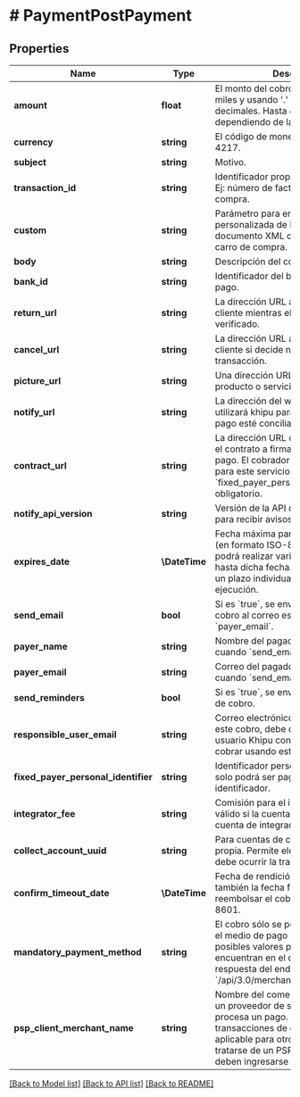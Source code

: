 # # PaymentPostPayment

## Properties

Name | Type | Description | Notes
------------ | ------------- | ------------- | -------------
**amount** | **float** | El monto del cobro. Sin separador de miles y usando &#39;.&#39; como separador de decimales. Hasta 4 lugares decimales, dependiendo de la moneda. |
**currency** | **string** | El código de moneda en formato ISO-4217. |
**subject** | **string** | Motivo. |
**transaction_id** | **string** | Identificador propio de la transacción. Ej: número de factura u orden de compra. | [optional]
**custom** | **string** | Parámetro para enviar información personalizada de la transacción. Ej: documento XML con el detalle del carro de compra. | [optional]
**body** | **string** | Descripción del cobro. | [optional]
**bank_id** | **string** | Identificador del banco para usar en el pago. | [optional]
**return_url** | **string** | La dirección URL a donde enviar al cliente mientras el pago está siendo verificado. | [optional]
**cancel_url** | **string** | La dirección URL a donde enviar al cliente si decide no hacer hacer la transacción. | [optional]
**picture_url** | **string** | Una dirección URL de una foto de tu producto o servicio. | [optional]
**notify_url** | **string** | La dirección del web-service que utilizará khipu para notificar cuando el pago esté conciliado. | [optional]
**contract_url** | **string** | La dirección URL del archivo PDF con el contrato a firmar mediante este pago. El cobrador debe estar habilitado para este servicio y el campo &#x60;fixed_payer_personal_identifier&#x60; es obligatorio. | [optional]
**notify_api_version** | **string** | Versión de la API de notificaciones para recibir avisos por web-service. | [optional]
**expires_date** | **\DateTime** | Fecha máxima para ejecutar el pago (en formato ISO-8601). El cliente podrá realizar varios intentos de pago hasta dicha fecha. Cada intento tiene un plazo individual de 3 horas para su ejecución. | [optional]
**send_email** | **bool** | Si es &#x60;true&#x60;, se enviará una solicitud de cobro al correo especificado en &#x60;payer_email&#x60;. | [optional]
**payer_name** | **string** | Nombre del pagador. Es obligatorio cuando &#x60;send_email&#x60; es &#x60;true&#x60;. | [optional]
**payer_email** | **string** | Correo del pagador. Es obligatorio cuando &#x60;send_email&#x60; es &#x60;true&#x60;. | [optional]
**send_reminders** | **bool** | Si es &#x60;true&#x60;, se enviarán recordatorios de cobro. | [optional]
**responsible_user_email** | **string** | Correo electrónico del responsable de este cobro, debe corresponder a un usuario Khipu con permisos para cobrar usando esta cuenta de cobro. | [optional]
**fixed_payer_personal_identifier** | **string** | Identificador personal. Si se especifica, solo podrá ser pagado usando ese identificador. | [optional]
**integrator_fee** | **string** | Comisión para el integrador. Sólo es válido si la cuenta de cobro tiene una cuenta de integrador asociada. | [optional]
**collect_account_uuid** | **string** | Para cuentas de cobro con más cuenta propia. Permite elegir la cuenta donde debe ocurrir la transferencia. | [optional]
**confirm_timeout_date** | **\DateTime** | Fecha de rendición del cobro. Es también la fecha final para poder reembolsar el cobro. Formato ISO-8601. | [optional]
**mandatory_payment_method** | **string** | El cobro sólo se podrá pagar utilizando el medio de pago especificado. Los posibles valores para este campo se encuentran en el campo &#x60;id&#x60; de la respuesta del endpoint &#x60;/api/3.0/merchants/paymentMethods&#x60;. | [optional]
**psp_client_merchant_name** | **string** | Nombre del comercio final para quien un proveedor de servicios de pago procesa un pago. Requerido para transacciones de clientes PSP; no aplicable para otros. En caso de tratarse de un PSP de PSP, estos deben ingresarse separados por &#39;-&gt;&#39;. | [optional]

[[Back to Model list]](../../README.md#models) [[Back to API list]](../../README.md#endpoints) [[Back to README]](../../README.md)
